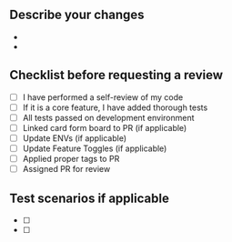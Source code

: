 ## Describe your changes

-
-

## Checklist before requesting a review

- [ ] I have performed a self-review of my code
- [ ] If it is a core feature, I have added thorough tests
- [ ] All tests passed on development environment
- [ ] Linked card form board to PR (if applicable)
- [ ] Update ENVs (if applicable)
- [ ] Update Feature Toggles (if applicable)
- [ ] Applied proper tags to PR
- [ ] Assigned PR for review

## Test scenarios if applicable

- [ ]
- [ ]
